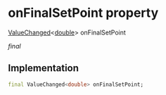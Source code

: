 


# onFinalSetPoint property






[ValueChanged](https://api.flutter.dev/flutter/foundation/ValueChanged.html)&lt;[double](https://api.flutter.dev/flutter/dart-core/double-class.html)> onFinalSetPoint
  
_final_






## Implementation

```dart
final ValueChanged<double> onFinalSetPoint;


```







